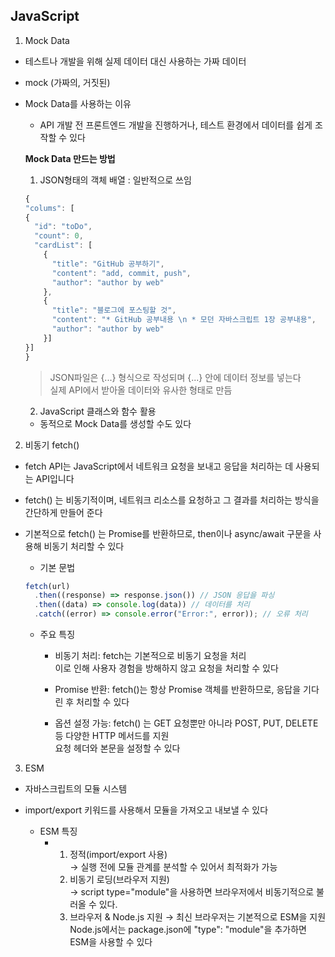 ## JavaScript

1. Mock Data

- 테스트나 개발을 위해 실제 데이터 대신 사용하는 가짜 데이터
- mock (가짜의, 거짓된)
- Mock Data를 사용하는 이유

  - API 개발 전 프론트엔드 개발을 진행하거나, 테스트 환경에서 데이터를 쉽게 조작할 수 있다

  **Mock Data 만드는 방법**

  1. JSON형태의 객체 배열 : 일반적으로 쓰임

  ```javascript
  {
  "colums": [
  {
    "id": "toDo",
    "count": 0,
    "cardList": [
      {
        "title": "GitHub 공부하기",
        "content": "add, commit, push",
        "author": "author by web"
      },
      {
        "title": "블로그에 포스팅할 것",
        "content": "* GitHub 공부내용 \n * 모던 자바스크립트 1장 공부내용",
        "author": "author by web"
      }]
  }]
  }
  ```

  > JSON파일은 {...} 형식으로 작성되며 {...} 안에 데이터 정보를 넣는다  
  > 실제 API에서 받아올 데이터와 유사한 형태로 만듬

  2. JavaScript 클래스와 함수 활용

  - 동적으로 Mock Data를 생성할 수도 있다

2. 비동기 fetch()

- fetch API는 JavaScript에서 네트워크 요청을 보내고 응답을 처리하는 데 사용되는 API입니다
- fetch() 는 비동기적이며, 네트워크 리소스를 요청하고 그 결과를 처리하는 방식을 간단하게 만들어 준다
- 기본적으로 fetch() 는 Promise를 반환하므로, then이나 async/await 구문을 사용해 비동기 처리할 수 있다

  - 기본 문법

  ```javascript
  fetch(url)
    .then((response) => response.json()) // JSON 응답을 파싱
    .then((data) => console.log(data)) // 데이터를 처리
    .catch((error) => console.error("Error:", error)); // 오류 처리
  ```

  - 주요 특징

    - 비동기 처리: fetch는 기본적으로 비동기 요청을 처리  
      이로 인해 사용자 경험을 방해하지 않고 요청을 처리할 수 있다

    - Promise 반환: fetch()는 항상 Promise 객체를 반환하므로, 응답을 기다린 후 처리할 수 있다

    - 옵션 설정 가능: fetch() 는 GET 요청뿐만 아니라 POST, PUT, DELETE 등 다양한 HTTP 메서드를 지원  
      요청 헤더와 본문을 설정할 수 있다

3. ESM

- 자바스크립트의 모듈 시스템
- import/export 키워드를 사용해서 모듈을 가져오고 내보낼 수 있다

  - ESM 특징
    - 1. 정적(import/export 사용)  
         &rarr; 실행 전에 모듈 관계를 분석할 수 있어서 최적화가 가능
      2. 비동기 로딩(브라우저 지원)  
         &rarr; script type="module"을 사용하면 브라우저에서 비동기적으로 불러올 수 있다.
      3. 브라우저 & Node.js 지원
         &rarr; 최신 브라우저는 기본적으로 ESM을 지원  
          Node.js에서는 package.json에 "type": "module"을 추가하면 ESM을 사용할 수 있다
